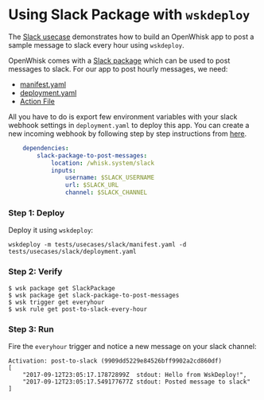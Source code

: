 <!--
#
# Licensed to the Apache Software Foundation (ASF) under one or more
# contributor license agreements.  See the NOTICE file distributed with
# this work for additional information regarding copyright ownership.
# The ASF licenses this file to You under the Apache License, Version 2.0
# (the "License"); you may not use this file except in compliance with
# the License.  You may obtain a copy of the License at
#
#     http://www.apache.org/licenses/LICENSE-2.0
#
# Unless required by applicable law or agreed to in writing, software
# distributed under the License is distributed on an "AS IS" BASIS,
# WITHOUT WARRANTIES OR CONDITIONS OF ANY KIND, either express or implied.
# See the License for the specific language governing permissions and
# limitations under the License.
#
-->

# Using Slack Package with `wskdeploy`

The [Slack usecase](https://github.com/nuvolaris/openwhisk-wskdeploy/tree/master/tests/usecases/slack) demonstrates how to build an OpenWhisk app to post a sample message to slack every hour using `wskdeploy`.

OpenWhisk comes with a [Slack package](https://github.com/apache/openwhisk-catalog/blob/master/packages/slack/README.md) which can be used to post messages to slack. For our app to post hourly messages, we need:

- [manifest.yaml](https://github.com/nuvolaris/openwhisk-wskdeploy/blob/master/tests/usecases/slack/manifest.yaml)
- [deployment.yaml](https://github.com/nuvolaris/openwhisk-wskdeploy/blob/master/tests/usecases/slack/deployment.yaml)
- [Action File](https://github.com/nuvolaris/openwhisk-wskdeploy/blob/master/tests/usecases/slack/src/post-to-slack.js)

All you have to do is export few environment variables with your slack webhook settings in `deployment.yaml` to deploy this app. You can create a new incoming webhook by following step by step instructions from [here](https://github.com/apache/openwhisk-GitHubSlackBot/blob/master/docs/add-webhook-to-slack.md).

```yaml
    dependencies:
        slack-package-to-post-messages:
            location: /whisk.system/slack
            inputs:
                username: $SLACK_USERNAME
                url: $SLACK_URL
                channel: $SLACK_CHANNEL
```

### Step 1: Deploy

Deploy it using `wskdeploy`:

```
wskdeploy -m tests/usecases/slack/manifest.yaml -d tests/usecases/slack/deployment.yaml
```

### Step 2: Verify

```
$ wsk package get SlackPackage
$ wsk package get slack-package-to-post-messages
$ wsk trigger get everyhour
$ wsk rule get post-to-slack-every-hour
```
### Step 3: Run

Fire the `everyhour` trigger and notice a new message on your slack channel:

```
Activation: post-to-slack (9909dd5229e84526bff9902a2cd860df)
[
    "2017-09-12T23:05:17.17872899Z  stdout: Hello from WskDeploy!",
    "2017-09-12T23:05:17.549177677Z stdout: Posted message to slack"
]
```
